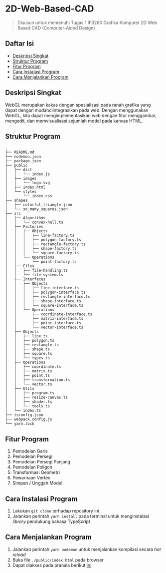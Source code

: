 # 2D-Web-Based-CAD

> Disusun untuk memenuhi Tugas 1 IF3260 Grafika Komputer 2D Web Based CAD (Computer-Aided Design)

## Daftar Isi

- [Deskripsi Singkat](#deskripsi-singkat)
- [Struktur Program](#struktur-program)
- [Fitur Program](#fitur-program)
- [Cara Instalasi Program](#cara-instalasi-program)
- [Cara Menjalankan Program](#cara-menjalankan-program)

## Deskripsi Singkat

WebGL merupakan kakas dengan spesialisasi pada ranah grafika yang dapat dengan mudahdiintegrasikan pada web. Dengan menggunakan WebGL, kita dapat mengimplementasikan web dengan fitur menggambar, mengedit, dan memvisualisasi sejumlah model pada kanvas HTML.

## Struktur Program

```
.
├── README.md
├── nodemon.json
├── package.json
├── public
│   ├── dist
│   │   └── index.js
│   ├── images
│   │   └── logo.svg
│   ├── index.html
│   └── styles
│       └── index.css
├── shapes
│   ├── colorful_triangle.json
│   └── so_many_squares.json
├── src
│   ├── Algorithms
│   │   └── convex-hull.ts
│   ├── Factories
│   │   ├── Objects
│   │   │   ├── line-factory.ts
│   │   │   ├── polygon-factory.ts
│   │   │   ├── rectangle-factory.ts
│   │   │   ├── shape-factory.ts
│   │   │   └── square-factory.ts
│   │   └── Operations
│   │       └── point-factory.ts
│   ├── Files
│   │   ├── file-handling.ts
│   │   └── file-system.ts
│   ├── Interfaces
│   │   ├── Objects
│   │   │   ├── line-interface.ts
│   │   │   ├── polygon-interface.ts
│   │   │   ├── rectangle-interface.ts
│   │   │   ├── shape-interface.ts
│   │   │   └── square-interface.ts
│   │   └── Operations
│   │       ├── coordinate-interface.ts
│   │       ├── matrix-interface.ts
│   │       ├── point-interface.ts
│   │       └── vector-interface.ts
│   ├── Objects
│   │   ├── line.ts
│   │   ├── polygon.ts
│   │   ├── rectangle.ts
│   │   ├── shape.ts
│   │   ├── square.ts
│   │   └── types.ts
│   ├── Operations
│   │   ├── coordinate.ts
│   │   ├── matrix.ts
│   │   ├── point.ts
│   │   ├── transformation.ts
│   │   └── vector.ts
│   ├── Utils
│   │   ├── program.ts
│   │   ├── resize-canvas.ts
│   │   ├── shader.ts
│   │   └── tools.ts
│   └── index.ts
├── tsconfig.json
├── webpack.config.js
└── yarn.lock
```

## Fitur Program

1. Pemodelan Garis
2. Pemodelan Persegi
3. Pemodelan Persegi Panjang
4. Pemodelan Poligon
5. Transformasi Geometri
6. Pewarnaan Vertex
7. Simpan / Unggah Model

## Cara Instalasi Program

1. Lakukan `git clone` terhadap repository ini
2. Jalankan perintah `yarn install` pada terminal untuk menginstalasi _library_ pendukung bahasa TypeScript

## Cara Menjalankan Program

1. Jalankan perintah `yarn nodemon` untuk menjalankan kompilasi secara _hot reload_
2. Buka file `./public/index.html` pada browser
3. Dapat diakses pada pranala berikut [ini](https://rayhankinan.github.io/2D-Web-Based-CAD/public/)
